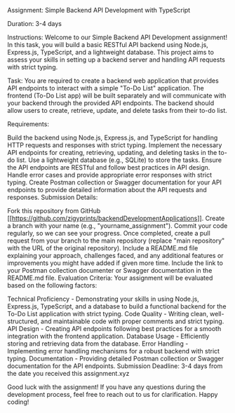 Assignment: Simple Backend API Development with TypeScript

Duration: 3-4 days

Instructions: Welcome to our Simple Backend API Development assignment! In this task, you will build a basic RESTful API backend using Node.js, Express.js, TypeScript, and a lightweight database. This project aims to assess your skills in setting up a backend server and handling API requests with strict typing.

Task: You are required to create a backend web application that provides API endpoints to interact with a simple "To-Do List" application. The frontend (To-Do List app) will be built separately and will communicate with your backend through the provided API endpoints. The backend should allow users to create, retrieve, update, and delete tasks from their to-do list.

Requirements:

Build the backend using Node.js, Express.js, and TypeScript for handling HTTP requests and responses with strict typing.
Implement the necessary API endpoints for creating, retrieving, updating, and deleting tasks in the to-do list.
Use a lightweight database (e.g., SQLite) to store the tasks.
Ensure the API endpoints are RESTful and follow best practices in API design.
Handle error cases and provide appropriate error responses with strict typing.
Create Postman collection or Swagger documentation for your API endpoints to provide detailed information about the API requests and responses.
Submission Details:

Fork this repository from GitHub [[https://github.com/zigyprints/backendDevelopmentApplications]].
Create a branch with your name (e.g., "yourname_assignment").
Commit your code regularly, so we can see your progress.
Once completed, create a pull request from your branch to the main repository (replace "main repository" with the URL of the original repository).
Include a README.md file explaining your approach, challenges faced, and any additional features or improvements you might have added if given more time.
Include the link to your Postman collection documenter or Swagger documentation in the README.md file.
Evaluation Criteria: Your assignment will be evaluated based on the following factors:

Technical Proficiency - Demonstrating your skills in using Node.js, Express.js, TypeScript, and a database to build a functional backend for the To-Do List application with strict typing.
Code Quality - Writing clean, well-structured, and maintainable code with proper comments and strict typing.
API Design - Creating API endpoints following best practices for a smooth integration with the frontend application.
Database Usage - Efficiently storing and retrieving data from the database.
Error Handling - Implementing error handling mechanisms for a robust backend with strict typing.
Documentation - Providing detailed Postman collection or Swagger documentation for the API endpoints.
Submission Deadline: 3-4 days from the date you received this assignment.xyz

Good luck with the assignment! If you have any questions during the development process, feel free to reach out to us for clarification. Happy coding!
